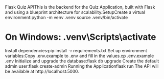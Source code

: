 Flask Quiz APIThis is the backend for the Quiz Application, built with Flask and using a blueprint architecture for scalability.SetupCreate a virtual environment:python -m venv .venv
source .venv/bin/activate
# On Windows: .venv\Scripts\activate
Install dependencies:pip install -r requirements.txt
Set up environment variables:Copy .env.example to .env and fill in the values.cp .env.example .env
Initialize and upgrade the database:flask db upgrade
Create the default admin user:flask create-admin
Running the Applicationflask run
The API will be available at http://localhost:5000.